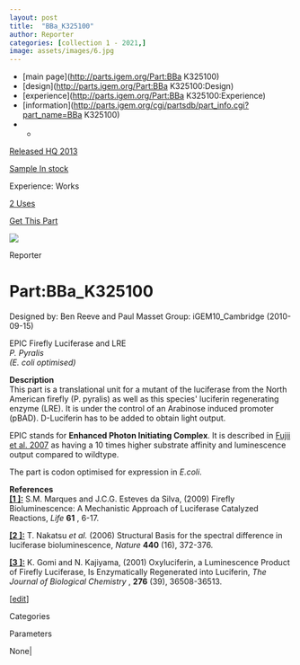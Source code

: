 ```yaml
---
layout: post
title:  "BBa_K325100"
author: Reporter
categories: [collection 1 - 2021,] 
image: assets/images/6.jpg
---
```



  * [main page](http://parts.igem.org/Part:BBa K325100)
  * [design](http://parts.igem.org/Part:BBa K325100:Design)
  * [experience](http://parts.igem.org/Part:BBa K325100:Experience)
  * [information](http://parts.igem.org/cgi/partsdb/part_info.cgi?part_name=BBa K325100)
  *   * 

[Released HQ 2013](http://parts.igem.org/Help:Part_Status_Box)

[Sample In stock](http://parts.igem.org/Help:Part_Status_Box)

Experience: Works

[2 Uses](http://parts.igem.org/partsdb/uses.cgi?part=BBa_K325100)

[ Get This Part](http://parts.igem.org/partsdb/get_part.cgi?part=BBa_K325100)

![](http://parts.igem.org/images/partbypart/icon_reporter.png)

Reporter

# Part:BBa_K325100

Designed by: Ben Reeve and Paul Masset   Group: iGEM10_Cambridge
(2010-09-15)

EPIC Firefly Luciferase and LRE  
_P. Pyralis  
(E. coli optimised)_

**Description**  
This part is a translational unit for a mutant of the luciferase from the
North American firefly (P. pyralis) as well as this species' luciferin
regenerating enzyme (LRE). It is under the control of an Arabinose induced
promoter (pBAD). D-Luciferin has to be added to obtain light output.

EPIC stands for **Enhanced Photon Initiating Complex**. It is described in
[Fujii et al. 2007](http://www.ncbi.nlm.nih.gov/pubmed/17540326) as having a
10 times higher substrate affinity and luminescence output compared to
wildtype.

The part is codon optimised for expression in _E.coli_.

  
**References**  
[**[1 ]:**](http://www.ncbi.nlm.nih.gov/pubmed/18949818) S.M. Marques and
J.C.G. Esteves da Silva, (2009) Firefly Bioluminescence: A Mechanistic
Approach of Luciferase Catalyzed Reactions, _Life_ **61** , 6-17.

[**[2
]:**](http://www.nature.com/nature/journal/v440/n7082/abs/nature04542.html) T.
Nakatsu _et al._ (2006) Structural Basis for the spectral difference in
luciferase bioluminescence, _Nature_ **440** (16), 372-376.

[**[3 ]:**](http://www.ncbi.nlm.nih.gov/pubmed/11457857) K. Gomi and N.
Kajiyama, (2001) Oxyluciferin, a Luminescence Product of Firefly Luciferase,
Is Enzymatically Regenerated into Luciferin, _The Journal of Biological
Chemistry_ , **276** (39), 36508-36513.

[[edit](http://parts.igem.org/partsdb/part_info.cgi?part_name=BBa_K325100)]

Categories

Parameters

None|

